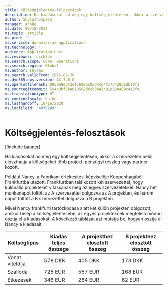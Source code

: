 ```yaml
---
title: Költségjelentés-felosztások
description: Ha kiadásokat ad meg egy költségjelentésen, akkor a szervezeten belül eloszthatja a költségeket több projekt, jogi entitás vagy partner között.
author: ShylaThompson
manager: AnnBe
ms.date: 09/19/2017
ms.topic: article
ms.prod: ''
ms.service: dynamics-ax-applications
ms.technology: ''
audience: Application User
ms.reviewer: roschlom
ms.search.scope: Core, Operations
ms.search.region: Global
ms.author: shylaw
ms.search.validFrom: 2016-02-28
ms.dyn365.ops.version: AX 7.0.0
ms.openlocfilehash: 8850a8d3f2efc699bc95d4cb4fc76428badb10f1
ms.sourcegitcommit: 5c4c9bf3ba018562d6cb3443c01d550489c415fa
ms.translationtype: HT
ms.contentlocale: hu-HU
ms.lasthandoff: 10/16/2020
ms.locfileid: "4078249"
---
```

# <a name="expense-report-distributions"></a>Költségjelentés-felosztások

[!include [banner](../includes/banner.md)]

Ha kiadásokat ad meg egy költségjelentésen, akkor a szervezeten belül eloszthatja a költségeket több projekt, pénzügyi részleg vagy partner között.

Például Nancy, a Fabrikam értékesítési képviselője Koppenhágából Frankfurtba utazott. Frankfurtban találkozott két szervezettel, hogy különálló projekteket vitassanak meg az egyes szervezetekkel. Nancy hét munkanapot töltött az A szervezettel dolgozva az A projekten, és három napot töltött a B szervezettel dolgozva a B projekten.

Mivel Nancy frankfurti tartózkodása alatt két külön projekten dolgozott, amikor belép a költségjelentésébe, az egyes projekteknek megfelelő módon osztja el a kiadásokat. A következő táblázat azt mutatja be, hogyan osztja el Nancy a kiadásait.


| Költségtípus | Kiadás teljes összege|A projekthez elosztott összeg| B projekthez elosztott összeg |
|--------------|---------------------|-------------------------------|---------------------------------|
|Vonat viteldíja   |578 DKK              |405 DKK                        |173 DKK                          |
|Szálloda         |725 EUR              |557 EUR                        |168 EUR                          |
|Étkezések         |346 EUR              |284 EUR                        |62 EUR                           |

